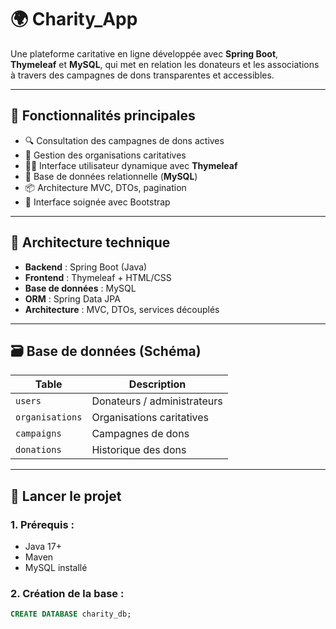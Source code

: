 # 🌍 Charity_App

Une plateforme caritative en ligne développée avec **Spring Boot**, **Thymeleaf** et **MySQL**, qui met en relation les donateurs et les associations à travers des campagnes de dons transparentes et accessibles.

---

## 📌 Fonctionnalités principales

- 🔍 Consultation des campagnes de dons actives
- 🧩 Gestion des organisations caritatives
- 🧑‍💻 Interface utilisateur dynamique avec **Thymeleaf**
- 💾 Base de données relationnelle (**MySQL**)
- 📦 Architecture MVC, DTOs, pagination
- 🎨 Interface soignée avec Bootstrap

---

## 🧠 Architecture technique

- **Backend** : Spring Boot (Java)
- **Frontend** : Thymeleaf + HTML/CSS
- **Base de données** : MySQL
- **ORM** : Spring Data JPA
- **Architecture** : MVC, DTOs, services découplés

---

## 🗃️ Base de données (Schéma)

| Table        | Description                       |
|--------------|-----------------------------------|
| `users`      | Donateurs / administrateurs       |
| `organisations` | Organisations caritatives     |
| `campaigns`  | Campagnes de dons                 |
| `donations`  | Historique des dons               |

---

## 🚀 Lancer le projet

### 1. Prérequis :
- Java 17+
- Maven
- MySQL installé

### 2. Création de la base :
```sql
CREATE DATABASE charity_db;

